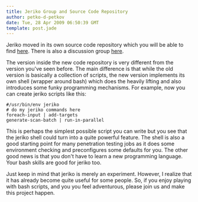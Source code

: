 ```yaml
---
title: Jeriko Group and Source Code Repository
author: petko-d-petkov
date: Tue, 28 Apr 2009 06:50:39 GMT
template: post.jade
---
```


Jeriko moved in its own source code repository which you will be able to find [here](http://code.google.com/p/jeriko/). There is also a discussion group [here](http://groups.google.com/group/Jeriko).

The version inside the new code repository is very different from the version you've seen before. The main difference is that while the old version is basically a collection of scripts, the new version implements its own shell (wrapper around bash) which does the heavily lifting and also introduces some funky programming mechanisms. For example, now you can create jeriko scripts like this:

    #/usr/bin/env jeriko
    # do my jeriko commands here
    foreach-input | add-targets
    generate-scan-batch | run-in-parallel

This is perhaps the simplest possible script you can write but you see that the jeriko shell could turn into a quite powerful feature. The shell is also a good starting point for many penetration testing jobs as it does some environment checking and preconfigures some defaults for you. The other good news is that you don't have to learn a new programming language. Your bash skills are good for jeriko too.

Just keep in mind that jeriko is merely an experiment. However, I realize that it has already become quite useful for some people. So, if you enjoy playing with bash scripts, and you you feel adventurous, please join us and make this project happen.
